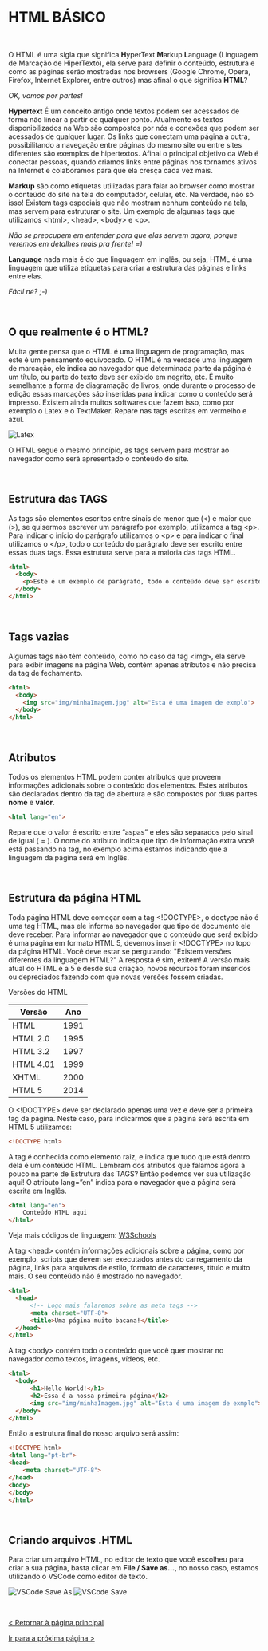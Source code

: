 # HTML BÁSICO
  
  
&nbsp;
  
  
O HTML é uma sigla que significa **H**yperText **M**arkup **L**anguage (Linguagem de Marcação de HiperTexto), ela serve para definir o conteúdo, estrutura e como as páginas serão mostradas nos browsers (Google Chrome, Opera, Firefox, Internet Explorer, entre outros) mas afinal o que significa **HTML**?

*OK, vamos por partes!*

**Hypertext** É um conceito antigo onde textos podem ser acessados de forma não linear a partir de qualquer ponto. Atualmente os textos disponibilizados na Web são compostos por nós e conexões que podem ser acessados de qualquer lugar. Os links que conectam uma página a outra, possibilitando a navegação entre páginas do mesmo site ou entre sites diferentes são exemplos de hipertextos. Afinal o principal objetivo da Web é conectar pessoas, quando criamos links entre páginas nos tornamos ativos na Internet e colaboramos para que ela cresça cada vez mais. 

**Markup** são como etiquetas utilizadas para falar ao browser como mostrar o conteúdo do site na tela do computador, celular, etc. Na verdade, não só isso! Existem tags especiais que não mostram nenhum conteúdo na tela, mas servem para estruturar o site.
Um exemplo de algumas tags que utilizamos \<html\>, \<head\>, \<body\> e \<p\>.
    
*Não se preocupem em entender para que elas servem agora, porque veremos em detalhes mais pra frente! =)*

**Language** nada mais é do que linguagem em inglês, ou seja, HTML é uma linguagem que utiliza etiquetas para criar a estrutura das páginas e links entre elas. 

*Fácil né? ;-)*
  
  
&nbsp;
  
## O que realmente é o HTML?

Muita gente pensa que o HTML é uma linguagem de programação, mas este é um pensamento equivocado. O HTML é na verdade uma linguagem de marcação, ele indica ao navegador que determinada parte da página é um título, ou parte do texto deve ser exibido em negrito, etc. É muito semelhante a forma de diagramação de livros, onde durante o processo de edição essas marcações são inseridas para indicar como o conteúdo será impresso.
Existem ainda muitos softwares que fazem isso, como por exemplo o Latex e o TextMaker. Repare nas tags escritas em vermelho e azul.

![Latex](imagens/latex.png)

O HTML segue o mesmo princípio, as tags servem para mostrar ao navegador como será apresentado o conteúdo do site.
  
  
&nbsp;
  
## Estrutura das TAGS

As tags são elementos escritos entre sinais de menor que (\<) e maior que (\>), se quisermos escrever um parágrafo por exemplo, utilizamos a tag \<p\>.
Para indicar o início do parágrafo utilizamos o \<p\> e para indicar o final utilizamos o \</p\>, todo o conteúdo do parágrafo deve ser escrito entre essas duas tags. Essa estrutura serve para a maioria das tags HTML.

```html
<html>
  <body>
    <p>Este é um exemplo de parágrafo, todo o conteúdo deve ser escrito aqui</p>
  </body>
</html>
```


&nbsp;
  
## Tags vazias

Algumas tags não têm conteúdo, como no caso da tag \<img\>, ela serve para exibir imagens na página Web, contém apenas atributos e não precisa da tag de fechamento.

```html
<html>
  <body>
    <img src="img/minhaImagem.jpg" alt="Esta é uma imagem de exmplo">
  </body>
</html>
```
  
  
&nbsp;

## Atributos

Todos os elementos HTML podem conter atributos que proveem informações adicionais sobre o conteúdo dos elementos. Estes atributos são declarados dentro da tag de abertura e são compostos por duas partes **nome** e **valor**. 

```html
<html lang="en">
```

Repare que o valor é escrito entre “aspas” e eles são separados pelo sinal de igual ( = ). O nome do atributo indica que tipo de informação extra você está passando na tag, no exemplo acima estamos indicando que a linguagem da página será em Inglês. 


&nbsp;
  

## Estrutura da página HTML

Toda página HTML deve começar com a tag \<!DOCTYPE\>, o doctype não é uma tag HTML, mas ele informa ao navegador que tipo de documento ele deve receber. Para informar ao navegador que o conteúdo que será exibido é uma página em formato HTML 5, devemos inserir \<!DOCTYPE\> no topo da página HTML.
Você deve estar se pergutando: "Existem versões diferentes da linguagem HTML?" 
A resposta é sim, exitem! A versão mais atual do HTML é a 5 e desde sua criação, novos recursos foram inseridos ou depreciados fazendo com que novas versões fossem criadas.

Versões do HTML

| Versão    | Ano  |
| ------    | ---  |
| HTML      | 1991 |
| HTML 2.0  | 1995 |
| HTML 3.2  | 1997 |
| HTML 4.01 | 1999 |
| XHTML     | 2000 |
| HTML 5    | 2014 |

O \<!DOCTYPE\> deve ser declarado apenas uma vez e deve ser a primeira tag da página. Neste caso, para indicarmos que a página será escrita em HTML 5 utilizamos:

```html
<!DOCTYPE html>
```

A tag <html> é conhecida como elemento raiz, e indica que tudo que está dentro dela é um conteúdo HTML. Lembram dos atributos que falamos agora a pouco na parte de Estrutura das TAGS? Então podemos ver sua utilização aqui! O atributo lang=”en” indica para o navegador que a página será escrita em Inglês.

```html
<html lang="en">
    Conteúdo HTML aqui
</html>
```

Veja mais códigos de linguagem: [W3Schools](https://www.w3schools.com/tags/ref_language_codes.asp)

A tag \<head\> contém informações adicionais sobre a página, como por exemplo, scripts que devem ser executados antes do carregamento da página, links para arquivos de estilo, formato de caracteres, título e muito mais. O seu conteúdo não é mostrado no navegador.

```html
<html>
  <head>
      <!-- Logo mais falaremos sobre as meta tags -->
      <meta charset="UTF-8">
      <title>Uma página muito bacana!</title>
  </head>
</html>
```

A tag \<body\> contém todo o conteúdo que você quer mostrar no navegador como textos, imagens, vídeos, etc.
    
```html
<html>
  <body>
      <h1>Hello World!</h1>
      <h2>Essa é a nossa primeira página</h2>
      <img src="img/minhaImagem.jpg" alt="Esta é uma imagem de exmplo">
  </body>
</html>
```

Então a estrutura final do nosso arquivo será assim:

```html
<!DOCTYPE html>
<html lang="pt-br">
<head>
    <meta charset="UTF-8">
</head>
<body>
</body>
</html>
```
  
  
&nbsp;
  
## Criando arquivos .HTML

Para criar um arquivo HTML, no editor de texto que você escolheu para criar a sua página, basta clicar em **File / Save as…**, no nosso caso, estamos utilizando o VSCode como editor de texto.

![VSCode Save As](imagens/vscode_saveAs.png)
![VSCode Save](imagens/vscode_nomeArquivo.png)
  
  
&nbsp;
  
[< Retornar à página principal](../README.md)
  
  
[Ir para a próxima página >](3-Trabalhando-com-texto.md)

